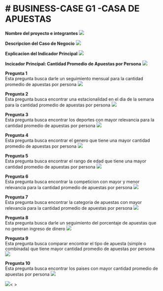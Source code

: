 <h1># BUSINESS-CASE G1 -CASA DE APUESTAS</h1>

<b>Nombre del proyecto e integrantes</b>
![](https://github.com/Grupo1-PUCP/BUSINESS-CASE/blob/main/Pantalla%20Inicio.jpg)

<b>Descripcion del Caso de Negocio</b>
![](https://github.com/Grupo1-PUCP/BUSINESS-CASE/blob/main/Pantalla%20Caso.jpg)

<b>Explicacion del Indicador Principal</b>
![](https://github.com/Grupo1-PUCP/BUSINESS-CASE/blob/main/Pantalla%20Indicadores.jpg)

<b>Incicador Principal: Cantidad Promedio de Apuestas por Persona</b>
![](https://github.com/Grupo1-PUCP/BUSINESS-CASE/blob/main/Dashboard.jpg)


<b>Pregunta 1</b><br />
Esta pregunta busca darle un seguimiento mensual para la cantidad promedio de apuestas por persona
![](https://github.com/Grupo1-PUCP/BUSINESS-CASE/blob/main/Pregunta1.jpg)


<b>Pregunta 2</b><br />
Esta pregunta busca encontrar una estacionalidad en el dia de la semana para la cantidad promedio de apuestas por persona
![](https://github.com/Grupo1-PUCP/BUSINESS-CASE/blob/main/Pregunta2.jpg)


<b>Pregunta 3</b><br />
Esta pregunta busca encontrar los deportes con mayor relevancia para la cantidad promedio de apuestas por persona
![](https://github.com/Grupo1-PUCP/BUSINESS-CASE/blob/main/Pregunta3.jpg)


<b>Pregunta 4</b><br />
Esta pregunta busca encontrar el genero que tiene una mayor cantidad promedio de apuestas por persona
![](https://github.com/Grupo1-PUCP/BUSINESS-CASE/blob/main/Pregunta4.jpg)


<b>Pregunta 5</b><br />
Esta pregunta busca encontrar el rango de edad que tiene una mayor cantidad promedio de apuestas por persona
![](https://github.com/Grupo1-PUCP/BUSINESS-CASE/blob/main/Pregunta5.jpg)


<b>Pregunta 6</b><br />
Esta pregunta busca encontrar la competicion con mayor y menor relevancia para la cantidad promedio de apuestas por persona
![](https://github.com/Grupo1-PUCP/BUSINESS-CASE/blob/main/Pregunta6.jpg)


<b>Pregunta 7</b><br />
Esta pregunta busca encontrar la categoria de apuestas con mayor relevancia para la cantidad promedio de apuestas por persona
![](https://github.com/Grupo1-PUCP/BUSINESS-CASE/blob/main/Pregunta7.jpg)


<b>Pregunta 8</b><br />
Esta pregunta busca darle un seguimiento del porcentaje de apuestas que no generan ingreso de dinero
![](https://github.com/Grupo1-PUCP/BUSINESS-CASE/blob/main/Pregunta8.jpg)


<b>Pregunta 9</b><br />
Esta pregunta busca comparar encontrar el tipo de apuesta (simple o combinada) que tiene mayor cantidad promedio de apuestas por persona
![](https://github.com/Grupo1-PUCP/BUSINESS-CASE/blob/main/Pregunta9.jpg)


<b>Pregunta 10</b><br />
Esta pregunta busca encontrar los paises con mayor cantidad promedio de apuestas por persona
![](https://github.com/Grupo1-PUCP/BUSINESS-CASE/blob/main/Pregunta10.jpg)


![](https://github.com/Grupo1-PUCP/BUSINESS-CASE/blob/main/PUCP-convenio.jpg)<                     >

